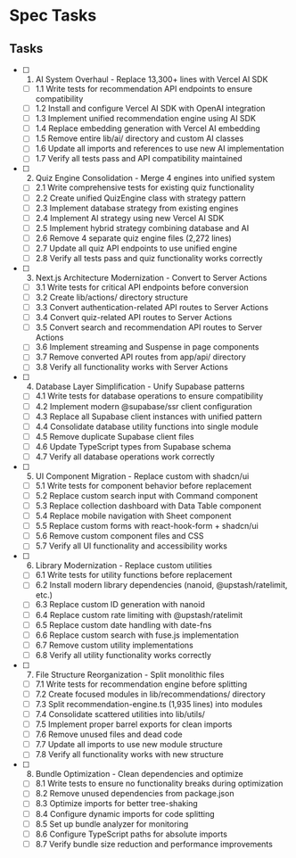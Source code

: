# Spec Tasks

## Tasks

- [ ] 1. AI System Overhaul - Replace 13,300+ lines with Vercel AI SDK
  - [ ] 1.1 Write tests for recommendation API endpoints to ensure compatibility
  - [ ] 1.2 Install and configure Vercel AI SDK with OpenAI integration
  - [ ] 1.3 Implement unified recommendation engine using AI SDK
  - [ ] 1.4 Replace embedding generation with Vercel AI embedding
  - [ ] 1.5 Remove entire lib/ai/ directory and custom AI classes
  - [ ] 1.6 Update all imports and references to use new AI implementation
  - [ ] 1.7 Verify all tests pass and API compatibility maintained

- [ ] 2. Quiz Engine Consolidation - Merge 4 engines into unified system
  - [ ] 2.1 Write comprehensive tests for existing quiz functionality
  - [ ] 2.2 Create unified QuizEngine class with strategy pattern
  - [ ] 2.3 Implement database strategy from existing engines
  - [ ] 2.4 Implement AI strategy using new Vercel AI SDK
  - [ ] 2.5 Implement hybrid strategy combining database and AI
  - [ ] 2.6 Remove 4 separate quiz engine files (2,272 lines)
  - [ ] 2.7 Update all quiz API endpoints to use unified engine
  - [ ] 2.8 Verify all tests pass and quiz functionality works correctly

- [ ] 3. Next.js Architecture Modernization - Convert to Server Actions
  - [ ] 3.1 Write tests for critical API endpoints before conversion
  - [ ] 3.2 Create lib/actions/ directory structure
  - [ ] 3.3 Convert authentication-related API routes to Server Actions
  - [ ] 3.4 Convert quiz-related API routes to Server Actions
  - [ ] 3.5 Convert search and recommendation API routes to Server Actions
  - [ ] 3.6 Implement streaming and Suspense in page components
  - [ ] 3.7 Remove converted API routes from app/api/ directory
  - [ ] 3.8 Verify all functionality works with Server Actions

- [ ] 4. Database Layer Simplification - Unify Supabase patterns
  - [ ] 4.1 Write tests for database operations to ensure compatibility
  - [ ] 4.2 Implement modern @supabase/ssr client configuration
  - [ ] 4.3 Replace all Supabase client instances with unified pattern
  - [ ] 4.4 Consolidate database utility functions into single module
  - [ ] 4.5 Remove duplicate Supabase client files
  - [ ] 4.6 Update TypeScript types from Supabase schema
  - [ ] 4.7 Verify all database operations work correctly

- [ ] 5. UI Component Migration - Replace custom with shadcn/ui
  - [ ] 5.1 Write tests for component behavior before replacement
  - [ ] 5.2 Replace custom search input with Command component
  - [ ] 5.3 Replace collection dashboard with Data Table component
  - [ ] 5.4 Replace mobile navigation with Sheet component
  - [ ] 5.5 Replace custom forms with react-hook-form + shadcn/ui
  - [ ] 5.6 Remove custom component files and CSS
  - [ ] 5.7 Verify all UI functionality and accessibility works

- [ ] 6. Library Modernization - Replace custom utilities
  - [ ] 6.1 Write tests for utility functions before replacement
  - [ ] 6.2 Install modern library dependencies (nanoid, @upstash/ratelimit, etc.)
  - [ ] 6.3 Replace custom ID generation with nanoid
  - [ ] 6.4 Replace custom rate limiting with @upstash/ratelimit
  - [ ] 6.5 Replace custom date handling with date-fns
  - [ ] 6.6 Replace custom search with fuse.js implementation
  - [ ] 6.7 Remove custom utility implementations
  - [ ] 6.8 Verify all utility functionality works correctly

- [ ] 7. File Structure Reorganization - Split monolithic files
  - [ ] 7.1 Write tests for recommendation engine before splitting
  - [ ] 7.2 Create focused modules in lib/recommendations/ directory
  - [ ] 7.3 Split recommendation-engine.ts (1,935 lines) into modules
  - [ ] 7.4 Consolidate scattered utilities into lib/utils/
  - [ ] 7.5 Implement proper barrel exports for clean imports
  - [ ] 7.6 Remove unused files and dead code
  - [ ] 7.7 Update all imports to use new module structure
  - [ ] 7.8 Verify all functionality works with new structure

- [ ] 8. Bundle Optimization - Clean dependencies and optimize
  - [ ] 8.1 Write tests to ensure no functionality breaks during optimization
  - [ ] 8.2 Remove unused dependencies from package.json
  - [ ] 8.3 Optimize imports for better tree-shaking
  - [ ] 8.4 Configure dynamic imports for code splitting
  - [ ] 8.5 Set up bundle analyzer for monitoring
  - [ ] 8.6 Configure TypeScript paths for absolute imports
  - [ ] 8.7 Verify bundle size reduction and performance improvements
